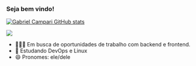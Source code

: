 ### Seja bem vindo! 

[![Gabriel Campari GitHub stats](https://github-readme-stats.vercel.app/api?username=gabrielcampari&show_icons=true&theme=dark)](https://github.com/anuraghazra/github-readme-stats)

<div>
 <a href= "camparicorreia@gmail.com"><img src="https://img.shields.io/badge/Gmail-D14836?style=for-the-badge&logo=gmail&logoColor=white" target="_blank"></a>
</div>

- 👨🏻‍💻 Em busca de oportunidades de trabalho com backend e frontend. 
- 📖 Estudando DevOps e Linux
- 😄 Pronomes: ele/dele

